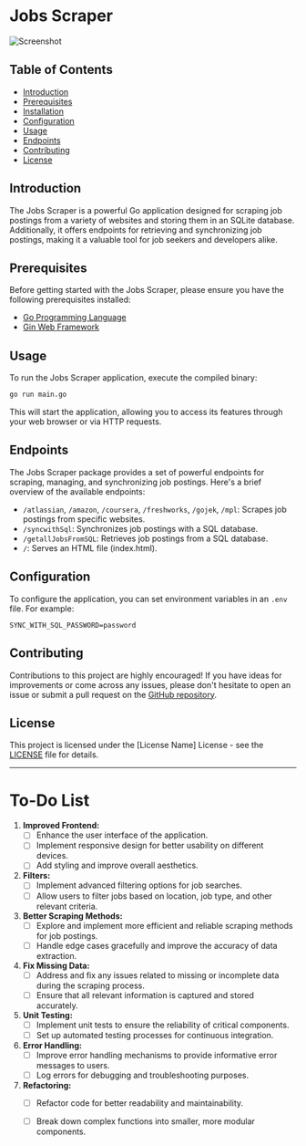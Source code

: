 # Jobs Scraper

![Screenshot](https://github.com/Pavel401/Jobs-Scraper/assets/47685150/bec93412-7c81-443b-990a-9fc0d92bfadc)

## Table of Contents

- [Introduction](#introduction)
- [Prerequisites](#prerequisites)
- [Installation](#installation)
- [Configuration](#configuration)
- [Usage](#usage)
- [Endpoints](#endpoints)
- [Contributing](#contributing)
- [License](#license)

## Introduction

The Jobs Scraper is a powerful Go application designed for scraping job postings from a variety of websites and storing them in an SQLite database. Additionally, it offers endpoints for retrieving and synchronizing job postings, making it a valuable tool for job seekers and developers alike.

## Prerequisites

Before getting started with the Jobs Scraper, please ensure you have the following prerequisites installed:

- [Go Programming Language](https://golang.org/)
- [Gin Web Framework](https://github.com/gin-gonic/gin)



## Usage

To run the Jobs Scraper application, execute the compiled binary:

```bash
go run main.go
```

This will start the application, allowing you to access its features through your web browser or via HTTP requests.

## Endpoints

The Jobs Scraper package provides a set of powerful endpoints for scraping, managing, and synchronizing job postings. Here's a brief overview of the available endpoints:

- `/atlassian`, `/amazon`, `/coursera`, `/freshworks`, `/gojek`, `/mpl`: Scrapes job postings from specific websites.
- `/syncwithSql`: Synchronizes job postings with a SQL database.
- `/getallJobsFromSQL`: Retrieves job postings from a SQL database.
- `/`: Serves an HTML file (index.html).

## Configuration

To configure the application, you can set environment variables in an `.env` file. For example:

```env
SYNC_WITH_SQL_PASSWORD=password
```

## Contributing

Contributions to this project are highly encouraged! If you have ideas for improvements or come across any issues, please don't hesitate to open an issue or submit a pull request on the [GitHub repository](https://github.com/Pavel401/Jobs-Scraper).

## License

This project is licensed under the [License Name] License - see the [LICENSE](LICENSE) file for details.

---

# To-Do List


1. **Improved Frontend:**
   - [ ] Enhance the user interface of the application.
   - [ ] Implement responsive design for better usability on different devices.
   - [ ] Add styling and improve overall aesthetics.

2. **Filters:**
   - [ ] Implement advanced filtering options for job searches.
   - [ ] Allow users to filter jobs based on location, job type, and other relevant criteria.

3. **Better Scraping Methods:**
   - [ ] Explore and implement more efficient and reliable scraping methods for job postings.
   - [ ] Handle edge cases gracefully and improve the accuracy of data extraction.

4. **Fix Missing Data:**
   - [ ] Address and fix any issues related to missing or incomplete data during the scraping process.
   - [ ] Ensure that all relevant information is captured and stored accurately.

5. **Unit Testing:**
   - [ ] Implement unit tests to ensure the reliability of critical components.
   - [ ] Set up automated testing processes for continuous integration.

6. **Error Handling:**
    - [ ] Improve error handling mechanisms to provide informative error messages to users.
    - [ ] Log errors for debugging and troubleshooting purposes.

7. **Refactoring:**
    - [ ] Refactor code for better readability and maintainability.
    - [ ] Break down complex functions into smaller, more modular components.


